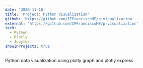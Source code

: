 ```yaml
---
date: '2020-11-10'
title: 'Project: Python Visualization'
github: 'https://github.com/IFFranciscoME/p-visualization'
external: 'https://github.com/IFFranciscoME/p-visualization'
tech:
  - Python
  - Plotly
  - Jupyter
showInProjects: true
---
```


Python data visualization using plotly graph and plotly express
